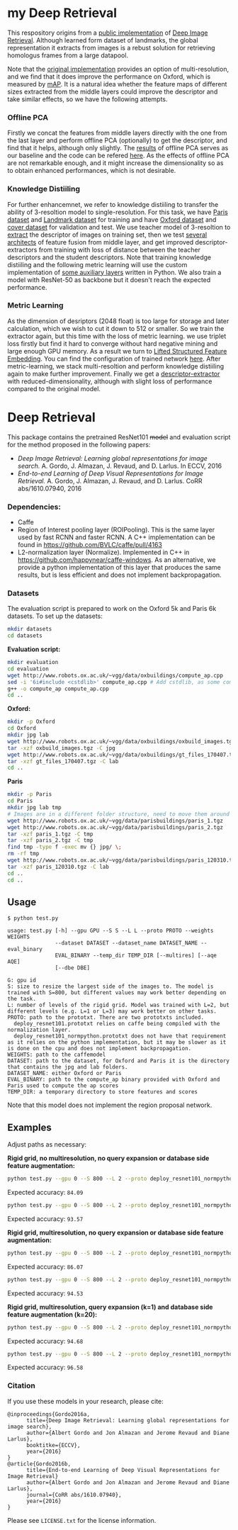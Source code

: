 # my Deep Retrieval

This respository origins from a [public implementation](https://github.com/figitaki/deep-retrieval) of [Deep Image Retrieval](https://link.springer.com/content/pdf/10.1007%2F978-3-319-46466-4_15.pdf). Although learned form dataset of landmarks, the global representation it extracts from images is a rebust solution for retrieving homologus frames from a large datapool.

Note that the [original implementation](https://github.com/wozhouh/my-deep-retrieval/blob/master/test.py) provides an option of multi-resolution, and we find that it does improve the performance on Oxford, which is measured by [mAP](https://github.com/wozhouh/my-deep-retrieval/blob/master/eval/compute_ap.cpp). It is a natural idea whether the feature maps of different sizes extracted from the middle layers could improve the descriptor and take similar effects, so we have the following attempts.

### Offline PCA
Firstly we concat the features from middle layers directly with the one from the last layer and perform offline PCA (optionally) to get the descriptor, and find that it helps, although only slightly. The [results](https://github.com/wozhouh/my-deep-retrieval/tree/master/eval/baseline) of offline PCA serves as our baseline and the code can be refered [here](https://github.com/wozhouh/my-deep-retrieval/tree/master/myPython/offline). As the effects of offline PCA are not remarkable enough, and it might increase the dimensionality so as to obtain enhanced performances, which is not desirable. 

### Knowledge Distiiling
For further enhancemnet, we refer to knowledge distiiling to transfer the ability of 3-resoltion model to single-resolution. For this task, we have [Paris dataset](https://github.com/wozhouh/my-deep-retrieval/blob/master/myPython/paris_helper.py) and [Landmark dataset](https://github.com/wozhouh/my-deep-retrieval/blob/master/myPython/landmark_helper.py) for training and have [Oxford dataset](https://github.com/wozhouh/my-deep-retrieval/blob/master/myPython/oxford_helper.py) and [cover dataset](https://github.com/wozhouh/my-deep-retrieval/blob/master/myPython/cover_helper.py) for validation and test. We use teacher model of 3-resoltion to [extract](https://github.com/wozhouh/my-deep-retrieval/blob/master/myPython/convert_image2features_multires.py) the descriptor of images on training set, then we test [several architects](https://github.com/wozhouh/my-deep-retrieval/tree/master/proto/distilling) of feature fusion from middle layer, and get improved descriptor-extractors from training with loss of distance between the teacher descriptors and the student descriptors. Note that training knowledge distiiling and the following metric learning will use the custom implementation of [some auxiliary layers](https://github.com/wozhouh/my-deep-retrieval/blob/master/myPython/custom_layers.py) written in Python. We also train a model with ResNet-50 as backbone but it doesn't reach the expected performance.

### Metric Learning
As the dimension of desriptors (2048 float) is too large for storage and later calculation, which we wish to cut it down to 512 or smaller. So we train the extractor again, but this time with the loss of metric learning. we use triplet loss firstly but find it hard to converge without hard negative mining and large enough GPU memory. As a result we turn to [Lifted Structured Feature Embedding](https://github.com/rksltnl/Deep-Metric-Learning-CVPR16). You can find the configuration of trained network [here](https://github.com/wozhouh/my-deep-retrieval/tree/master/proto/triplet). After metric-learning, we stack multi-resoltion and perform knowledge distiiling again to make further improvement. Finally we get a [descriptor-extractor](https://github.com/wozhouh/my-deep-retrieval/tree/master/proto/distilling/pca512) with reduced-dimensionality, although with slight loss of performance compared to the original model. 

# Deep Retrieval

This package contains the pretrained ResNet101 <del>model</del> and evaluation script for the method proposed in the following papers:

* *Deep Image Retrieval: Learning global representations for image search.* A. Gordo, J. Almazan, J. Revaud, and D. Larlus. In ECCV, 2016
* *End-to-end Learning of Deep Visual Representations for Image Retrieval.* A. Gordo, J. Almazan, J. Revaud, and D. Larlus. CoRR abs/1610.07940, 2016

### Dependencies:
 - Caffe
 - Region of Interest pooling layer (ROIPooling). This is the same layer used by fast RCNN and faster RCNN. A C++ implementation can be found in https://github.com/BVLC/caffe/pull/4163
 - L2-normalization layer (Normalize). Implemented in C++ in https://github.com/happynear/caffe-windows. As an alternative, we provide a python implementation of this layer that produces the same results, but is less efficient and does not implement backpropagation.


### Datasets
The evaluation script is prepared to work on the Oxford 5k and Paris 6k datasets. To set up the datasets:

```sh
mkdir datasets
cd datasets
```

**Evaluation script:**
```sh
mkdir evaluation
cd evaluation
wget http://www.robots.ox.ac.uk/~vgg/data/oxbuildings/compute_ap.cpp
sed -i '6i#include <cstdlib>' compute_ap.cpp # Add cstdlib, as some compilers will produce an error otherwise
g++ -o compute_ap compute_ap.cpp
cd ..
```

**Oxford:**
```sh
mkdir -p Oxford
cd Oxford
mkdir jpg lab
wget http://www.robots.ox.ac.uk/~vgg/data/oxbuildings/oxbuild_images.tgz
tar -xzf oxbuild_images.tgz -C jpg
wget http://www.robots.ox.ac.uk/~vgg/data/oxbuildings/gt_files_170407.tgz
tar -xzf gt_files_170407.tgz -C lab
cd ..
```

**Paris**
```sh
mkdir -p Paris
cd Paris
mkdir jpg lab tmp
# Images are in a different folder structure, need to move them around
wget http://www.robots.ox.ac.uk/~vgg/data/parisbuildings/paris_1.tgz
wget http://www.robots.ox.ac.uk/~vgg/data/parisbuildings/paris_2.tgz
tar -xzf paris_1.tgz -C tmp
tar -xzf paris_2.tgz -C tmp
find tmp -type f -exec mv {} jpg/ \;
rm -rf tmp
wget http://www.robots.ox.ac.uk/~vgg/data/parisbuildings/paris_120310.tgz
tar -xzf paris_120310.tgz -C lab
cd ..
cd ..
```

## Usage
```
$ python test.py

usage: test.py [-h] --gpu GPU --S S --L L --proto PROTO --weights WEIGHTS
               --dataset DATASET --dataset_name DATASET_NAME --eval_binary
               EVAL_BINARY --temp_dir TEMP_DIR [--multires] [--aqe AQE]
               [--dbe DBE]

G: gpu id
S: size to resize the largest side of the images to. The model is trained with S=800, but different values may work better depending on the task.
L: number of levels of the rigid grid. Model was trained with L=2, but different levels (e.g. L=1 or L=3) may work better on other tasks.
PROTO: path to the prototxt. There are two prototxts included.
  deploy_resnet101.prototxt relies on caffe being compiled with the normalization layer.
  deploy_resnet101_normpython.prototxt does not have that requirement as it relies on the python implementation, but it may be slower as it is done on the cpu and does not implement backpropagation.
WEIGHTS: path to the caffemodel
DATASET: path to the dataset, for Oxford and Paris it is the directory that contains the jpg and lab folders.
DATASET_NAME: either Oxford or Paris
EVAL_BINARY: path to the compute_ap binary provided with Oxford and Paris used to compute the ap scores
TEMP_DIR: a temporary directory to store features and scores
```

Note that this model does not implement the region proposal network.

## Examples
Adjust paths as necessary:

**Rigid grid, no multiresolution, no query expansion or database side feature augmentation:**

```sh
python test.py --gpu 0 --S 800 --L 2 --proto deploy_resnet101_normpython.prototxt --weights model.caffemodel --dataset datasets/Oxford --eval_binary datasets/evaluation/compute_ap --temp_dir tmp --dataset_name Oxford
```
Expected accuracy: `84.09`

```sh
python test.py --gpu 0 --S 800 --L 2 --proto deploy_resnet101_normpython.prototxt --weights model.caffemodel --dataset datasets/Paris --eval_binary datasets/evaluation/compute_ap --temp_dir tmp --dataset_name Paris
```
Expected accuracy: `93.57`

**Rigid grid, multiresolution, no query expansion or database side feature augmentation:**
```sh
python test.py --gpu 0 --S 800 --L 2 --proto deploy_resnet101_normpython.prototxt --weights model.caffemodel --dataset datasets/Oxford --eval_binary datasets/evaluation/compute_ap --temp_dir tmp --dataset_name Oxford --multires
```
Expected accuracy: `86.07`

```sh
python test.py --gpu 0 --S 800 --L 2 --proto deploy_resnet101_normpython.prototxt --weights model.caffemodel --dataset datasets/Paris --eval_binary datasets/evaluation/compute_ap --temp_dir tmp --dataset_name Paris --multires
```
Expected accuracy: `94.53`

**Rigid grid, multiresolution, query expansion (k=1) and database side feature augmentation (k=20):**
```sh
python test.py --gpu 0 --S 800 --L 2 --proto deploy_resnet101_normpython.prototxt --weights model.caffemodel --dataset datasets/Oxford --eval_binary datasets/evaluation/compute_ap --temp_dir tmp --dataset_name Oxford –multires --aqe 1 --dbe 20
```
Expected accuracy: `94.68`

```sh
python test.py --gpu 0 --S 800 --L 2 --proto deploy_resnet101_normpython.prototxt --weights model.caffemodel --dataset datasets/Paris --eval_binary datasets/evaluation/compute_ap --temp_dir tmp --dataset_name Paris –multires --aqe 1 --dbe 20
```
Expected accuracy: `96.58`

### Citation

If you use these models in your research, please cite:

```
@inproceedings{Gordo2016a,
      title={Deep Image Retrieval: Learning global representations for image search},
      author={Albert Gordo and Jon Almazan and Jerome Revaud and Diane Larlus},
      booktitke={ECCV},
      year={2016}
}   
@article{Gordo2016b,
      title={End-to-end Learning of Deep Visual Representations for Image Retrieval}
      author={Albert Gordo and Jon Almazan and Jerome Revaud and Diane Larlus},
      journal={CoRR abs/1610.07940},
      year={2016}
}
```

Please see `LICENSE.txt` for the license information.
